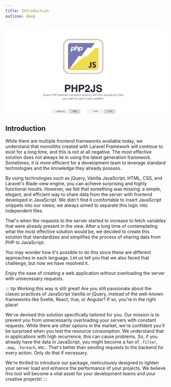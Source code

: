 ```yaml
---
title: Introduction
outline: deep
---
```


![logo-spell-number](./../public/logo-full-scream.png)

## Introduction

While there are multiple frontend frameworks available today, we understand that monoliths created with Laravel Framework will continue to exist for a long time, and this is not at all negative. The most effective solution does not always lie in using the latest generation framework. Sometimes, it is more efficient for a development team to leverage standard technologies and the knowledge they already possess.

By using technologies such as jQuery, Vanilla JavaScript, HTML, CSS, and Laravel's Blade view engine, you can achieve surprising and highly functional results. However, we felt that something was missing: a simple, elegant, and efficient way to share data from the server with frontend developed in JavaScript. We didn't find it comfortable to insert JavaScript snippets into our views; we always aimed to separate this logic into independent files.

That's when the requests to the server started to increase to fetch variables that were already present in the view. After a long time of contemplating what the most effective solution would be, we decided to create this solution that standardizes and simplifies the process of sharing data from PHP to JavaScript.

You may wonder how it's possible to do this since these are different approaches in each language. Let us tell you that we also faced that challenge, but now we have resolved it.

Enjoy the ease of creating a web application without overloading the server with unnecessary requests.

::: tip Working this way is still great!
Are you still passionate about the classic practices of JavaScript Vanilla or jQuery, instead of the well-known frameworks like Svelte, React, Vue, or Angular? If so, you're in the right place!

We've devised this solution specifically tailored for you. Our mission is to prevent you from unnecessarily overloading your servers with constant requests. While there are other options in the market, we're confident you'll be surprised when you test the resource consumption. We understand that in applications with high recurrence, this can cause problems. So, if you already have the data in JavaScript, you might become a fan of `.filter`, `.map`, `.foreach`, etc.. That's better than sending requests to the backend for every action. Only do that if necessary.

We're thrilled to introduce our package, meticulously designed to lighten your server load and enhance the performance of your projects. We believe this tool will become a vital asset for your development teams and your creative projects!
:::
